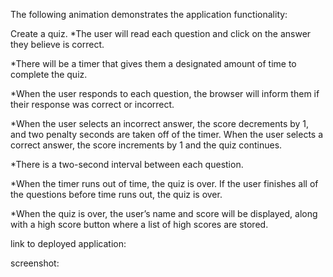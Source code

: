 
The following animation demonstrates the application functionality:


Create a quiz. 
*The user will read each question and click on the answer they believe is correct. 

*There will be a timer that gives them a designated amount of time to complete the quiz. 

*When the user responds to each question, the browser will inform them if their response was correct or incorrect. 

*When the user selects an incorrect answer, the score decrements by 1, and two penalty seconds are taken off of the timer.  When the user selects a correct answer, the score increments by 1 and the quiz continues.

*There is a two-second interval between each question. 

*When the timer runs out of time, the quiz is over.  If the user finishes all of the questions before time runs out, the quiz is over.

*When the quiz is over, the user’s name and score will be displayed, along with a high score button where a list of high scores are stored.

link to deployed application: 

screenshot: